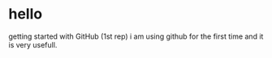 # hello
getting started with GitHub (1st rep)
i am using github for the first time and it is very usefull.
